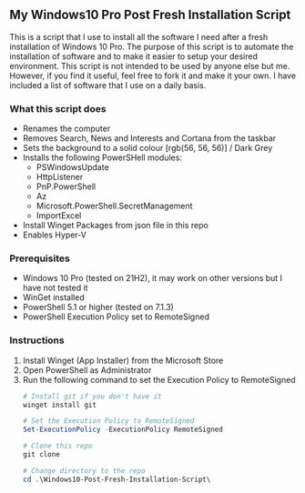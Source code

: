## My Windows10 Pro Post Fresh Installation Script

This is a script that I use to install all the software I need after a fresh installation of Windows 10 Pro. The purpose of this script is to automate the installation of software and to make it easier to setup your desired environment. This script is not intended to be used by anyone else but me. However, if you find it useful, feel free to fork it and make it your own. I have included a list of software that I use on a daily basis.

### What this script does
- Renames the computer
- Removes Search, News and Interests and Cortana from the taskbar
- Sets the background to a solid colour [rgb(56, 56, 56)] / Dark Grey
- Installs the following PowerSHell modules:
    - PSWindowsUpdate
    - HttpListener
    - PnP.PowerShell
    - Az
    - Microsoft.PowerShell.SecretManagement
    - ImportExcel
- Install Winget Packages from json file in this repo
- Enables Hyper-V

### Prerequisites
- Windows 10 Pro (tested on 21H2), it may work on other versions but I have not tested it
- WinGet installed
- PowerShell 5.1 or higher (tested on 7.1.3)
- PowerShell Execution Policy set to RemoteSigned

### Instructions
1. Install Winget (App Installer) from the Microsoft Store
2. Open PowerShell as Administrator
3. Run the following command to set the Execution Policy to RemoteSigned
    ```powershell
    # Install git if you don't have it
    winget install git
    ```
    ```powershell
    # Set the Execution Policy to RemoteSigned
    Set-ExecutionPolicy -ExecutionPolicy RemoteSigned
    ```
    ```powershell
    # Clone this repo
    git clone
    ```
    ```powershell
    # Change directory to the repo
    cd .\Windows10-Post-Fresh-Installation-Script\
    ```

